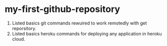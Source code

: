 # my-first-github-repository

1. Listed basics git commands rewuired to work remotedly with get reporsitory.
2. Listed basics heroku commands for deploying any application in heroku cloud.
